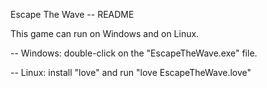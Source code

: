 Escape The Wave -- README

This game can run on Windows and on Linux.

-- Windows: double-click on the "EscapeTheWave.exe" file.

-- Linux: install "love" and run "love EscapeTheWave.love"
